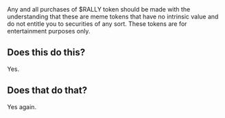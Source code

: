 <div class="notification notification-info">
  <strong></strong>Any and all purchases of $RALLY token should be made with the understanding that these are meme tokens that have no intrinsic value and do not entitle you to securities of any sort. These tokens are for entertainment purposes only.
</div>

## Does this do this?
Yes.

## Does that do that?
Yes again.